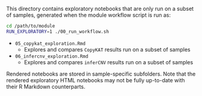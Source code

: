 This directory contains exploratory notebooks that are only run on a subset of samples, generated when the module workflow script is run as:

```sh
cd /path/to/module
RUN_EXPLORATORY=1 ./00_run_workflow.sh
```

- `05_copykat_exploration.Rmd`
  - Explores and compares `CopyKAT` results run on a subset of samples
- `06_infercnv_exploration.Rmd`
  - Explores and compares `inferCNV` results run on a subset of samples


Rendered notebooks are stored in sample-specific subfolders.
Note that the rendered exploratory HTML notebooks may not be fully up-to-date with their R Markdown counterparts.
